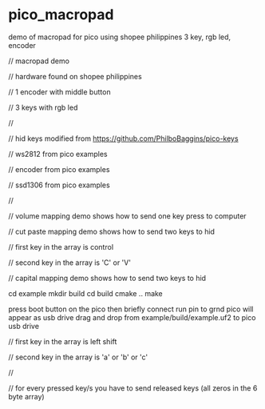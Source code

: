 # pico_macropad
demo of macropad for pico using shopee philippines 3 key, rgb led, encoder

// macropad demo

// hardware found on shopee philippines

//    1 encoder with middle button

//    3 keys with rgb led

//

// hid keys modified from https://github.com/PhilboBaggins/pico-keys

// ws2812 from pico examples

// encoder from pico examples

// ssd1306 from pico examples

//

// volume mapping demo shows how to send one key press to computer


// cut paste mapping demo shows how to send two keys to hid

//    first key in the array is control

//    second key in the array is 'C' or 'V'


// capital mapping demo shows how to send two keys to hid

cd example
mkdir build
cd build
cmake ..
make

press boot button on the pico then briefly connect run pin to grnd
pico will appear as usb drive
drag and drop from example/build/example.uf2 to pico usb drive


//    first key in the array is left shift

//    second key in the array is 'a' or 'b' or 'c'

//

// for every pressed key/s you have to send released keys (all zeros in the 6 byte array)




